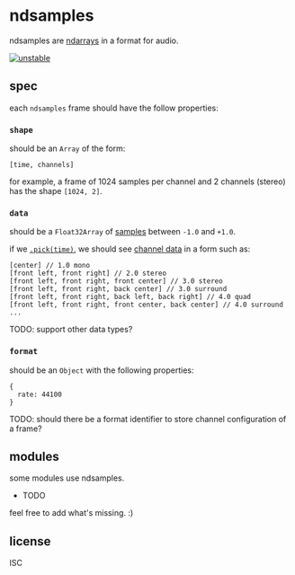 # ndsamples

ndsamples are [ndarrays](https://npmjs.org/ndarray) in a format for audio.

[![unstable](http://badges.github.io/stability-badges/dist/unstable.svg)](http://github.com/badges/stability-badges)

## spec

each `ndsamples` frame should have the follow properties:

### `shape`

should be an `Array` of the form:

```
[time, channels]
```

for example, a frame of 1024 samples per channel and 2 channels (stereo) has the shape `[1024, 2]`.

### `data`

should be a `Float32Array` of [samples](https://en.wikipedia.org/wiki/Sampling_%28signal_processing%29) between `-1.0` and `+1.0`.

if we [`.pick(time)`](https://github.com/scijs/ndarray#arraypickp0-p1-), we should see [channel data](https://en.wikipedia.org/wiki/Surround_sound#Standard_speaker_channels) in a form such as:

```
[center] // 1.0 mono
[front left, front right] // 2.0 stereo
[front left, front right, front center] // 3.0 stereo
[front left, front right, back center] // 3.0 surround
[front left, front right, back left, back right] // 4.0 quad
[front left, front right, front center, back center] // 4.0 surround
...
```

TODO: support other data types?

### `format`

should be an `Object` with the following properties:

```
{
  rate: 44100
}
```

TODO: should there be a format identifier to store channel configuration of a frame?

## modules

some modules use ndsamples. 

- TODO

feel free to add what's missing. :)

## license

ISC
